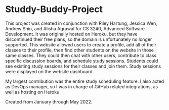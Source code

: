 # Studdy-Buddy-Project
This project was created in conjunction with Riley Hartung, Jessica Wen, Andrew Shin, and Alisha Agrawal for CS 3240, Advanced Software Development. 
It was originally hosted on Heroku, but they have discontinued their free plans, so the domain is unfortunately no longer supported.
This website allowed users to create a profile, add all of their classes to their profile, then find other students on the website in those same classes.
They could then chat with other users, contribute to class specific discussion boards, and schedule study sessions. Students could see existing study sessions
for their classes and join them. Study sessions were displayed on the website dashboard.

My largest contribution was the entire study scheduling feature. I also acted as DevOps manager, so I was in charge of GitHub related integrations, as well as
hosting on Heroku.

Created from January through May 2022.
